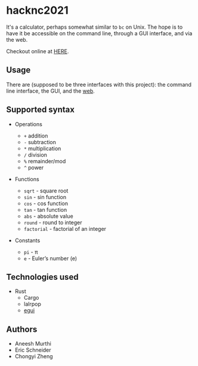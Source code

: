# hacknc2021

It's a calculator, perhaps somewhat similar to `bc` on Unix. The hope is to have it be accessible on the command line, through a GUI interface, and via the web. 

Checkout online at [HERE](https://eric-unc.tech/hacknc2021/).


## Usage

There are (supposed to be three interfaces with this project): the command line interface, the GUI, and the [web](https://eric-unc.tech/hacknc2021/).

## Supported syntax

* Operations
  * `+` addition
  * `-` subtraction
  * `*` multiplication
  * `/` division
  * `%` remainder/mod
  * `^` power

* Functions
  * `sqrt` - square root
  * `sin` - sin function
  * `cos` - cos function
  * `tan` - tan function
  * `abs` - absolute value
  * `round` - round to integer
  * `factorial` - factorial of an integer

* Constants
  * `pi` - π
  * `e` - Euler’s number (e)

## Technologies used

* Rust
  * Cargo
  * lalrpop
  * [egui](https://github.com/emilk/egui)


## Authors

* Aneesh Murthi
* Eric Schneider
* Chongyi Zheng
